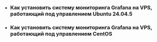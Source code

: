 - ### Как установить систему мониторинга Grafana на VPS, работающий под управлением Ubuntu 24.04.5

- ### Как установить систему мониторинга Grafana на VPS, работающий под управлением CentOS

